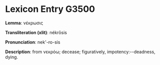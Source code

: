 # Lexicon Entry G3500

**Lemma**: νέκρωσις

**Transliteration (xlit)**: nékrōsis

**Pronunciation**: nek'-ro-sis

**Description**:
from νεκρόω; decease; figuratively, impotency:--deadness, dying.
